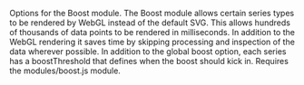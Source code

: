Options for the Boost module. The Boost module allows certain series types
to be rendered by WebGL instead of the default SVG. This allows hundreds of
thousands of data points to be rendered in milliseconds. In addition to the
WebGL rendering it saves time by skipping processing and inspection of the
data wherever possible.
In addition to the global boost option, each series has a
boostThreshold that defines when the
boost should kick in.
Requires the modules/boost.js module.